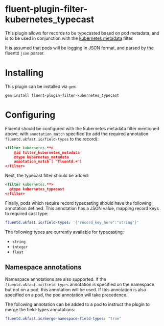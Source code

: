 # fluent-plugin-filter-kubernetes_typecast

This plugin allows for records to be typecasted based on pod metadata, and is to be used in conjunction with the [kubernetes metadata](https://github.com/fabric8io/fluent-plugin-kubernetes_metadata_filter) filter.

It is assumed that pods will be logging in JSON format, and parsed by the fluentd `json` parser. 

# Installing

This plugin can be installed via `gem`:

```
gem install fluent-plugin-filter-kubernetes_typecast
```

# Configuring

Fluentd should be configured with the kubernetes metadata filter mentioned above, with `annotation_match` specified (to add the required annotation `fluentd.ukfast.io/field-types` to the record):

```xml
<filter kubernetes.**>
    @id filter_kubernetes_metadata
    @type kubernetes_metadata
    annotation_match [ "fluentd.+"]
</filter>
```

Next, the typecast filter should be added:

```xml  
<filter kubernetes.**>
  @type kubernetes_typecast
</filter>
```

Finally, pods which require record typecasting should have the following annotation defined. This annotation has a JSON value, mapping record keys to required cast type:

```yaml
fluentd.ukfast.io/field-types: '{"record_key_here":"string"}'
```

The following types are currently available for typecasting:

* `string`
* `integer`
* `float`

## Namespace annotations

Namespace annotations are also supported. If the `fluentd.ukfast.io/field-types` annotation is specified on the namespace but not on a pod, 
this annotation will be used. If this annotation is also specified on a pod, the pod annotation will take precedence.

The following annotation can be added to a pod to instruct the plugin to merge the field-types annotations:

```yaml
fluentd.ukfast.io/merge-namespace-field-types: "true"
```